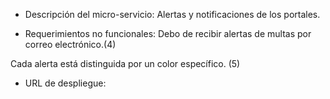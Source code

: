 - Descripción del micro-servicio: Alertas y notificaciones de los portales.

- Requerimientos no funcionales: Debo de recibir alertas de multas por correo electrónico.(4)

Cada alerta está distinguida por un color específico. (5)

- URL de despliegue: